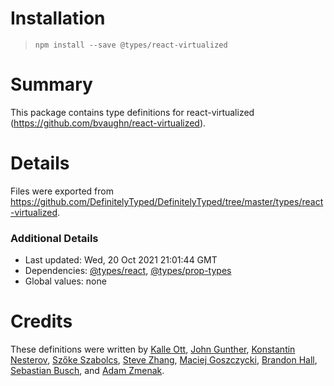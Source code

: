 # Installation
> `npm install --save @types/react-virtualized`

# Summary
This package contains type definitions for react-virtualized (https://github.com/bvaughn/react-virtualized).

# Details
Files were exported from https://github.com/DefinitelyTyped/DefinitelyTyped/tree/master/types/react-virtualized.

### Additional Details
 * Last updated: Wed, 20 Oct 2021 21:01:44 GMT
 * Dependencies: [@types/react](https://npmjs.com/package/@types/react), [@types/prop-types](https://npmjs.com/package/@types/prop-types)
 * Global values: none

# Credits
These definitions were written by [Kalle Ott](https://github.com/kaoDev), [John Gunther](https://github.com/guntherjh), [Konstantin Nesterov](https://github.com/wasd171), [Szőke Szabolcs](https://github.com/szabolcsx), [Steve Zhang](https://github.com/Stevearzh), [Maciej Goszczycki](https://github.com/mgoszcz2), [Brandon Hall](https://github.com/brandonhall), [Sebastian Busch](https://github.com/sbusch), and [Adam Zmenak](https://github.com/azmenak).
